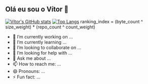 ## Olá eu sou o Vítor 👋

[![Vítor's GitHub stats](https://github-readme-stats.vercel.app/api?username=VitorAzeredo25&theme=codeSTACKr)](https://github.com/VitorAzeredo25/github-readme-stats)
[![Top Langs](https://github-readme-stats.vercel.app/api/top-langs/?username=anuraghazra)](https://github.com/anuraghazra/github-readme-stats)
ranking_index = (byte_count ^ size_weight) * (repo_count ^ count_weight)

- 🔭 I’m currently working on ...
- 🌱 I’m currently learning ...
- 👯 I’m looking to collaborate on ...
- 🤔 I’m looking for help with ...
- 💬 Ask me about ...
- 📫 How to reach me: ...
- 😄 Pronouns: ...
- ⚡ Fun fact: ...
